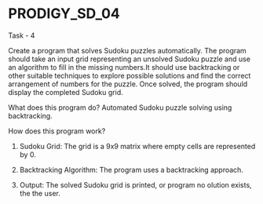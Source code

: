 # PRODIGY_SD_04
 Task - 4

 Create a program that solves Sudoku puzzles automatically. The program should take an input grid representing an unsolved Sudoku puzzle and use an algorithm to fill in the missing numbers.It should use backtracking or other suitable techniques to explore possible solutions and find the correct arrangement of numbers for the puzzle. Once solved, the program should display the completed Sudoku grid.

What does this program do?
  Automated Sudoku puzzle solving using backtracking.

How does this program work?
1. Sudoku Grid: The grid is a 9x9 matrix where empty cells are represented by 0.

2. Backtracking Algorithm: The program uses a backtracking approach.

3. Output: The solved Sudoku grid is printed, or program no olution exists, the the user.